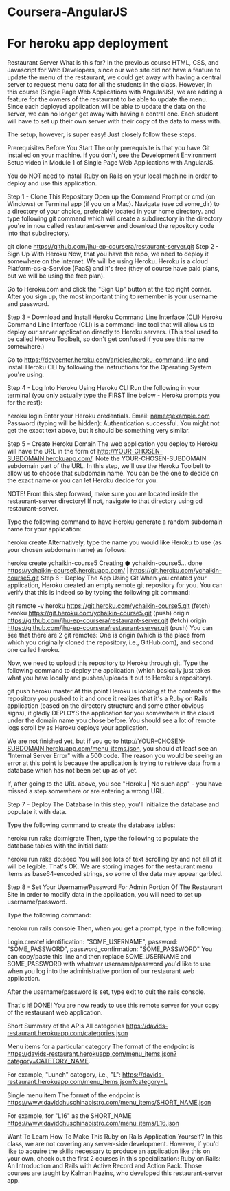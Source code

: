 # Coursera-AngularJS
# For heroku app deployment
Restaurant Server
What is this for?
In the previous course HTML, CSS, and Javascript for Web Developers, since our web site did not have a feature to update the menu of the restaurant, we could get away with having a central server to request menu data for all the students in the class. However, in this course (Single Page Web Applications with AngularJS), we are adding a feature for the owners of the restaurant to be able to update the menu. Since each deployed application will be able to update the data on the server, we can no longer get away with having a central one. Each student will have to set up their own server with their copy of the data to mess with.

The setup, however, is super easy! Just closely follow these steps.

Prerequisites Before You Start
The only prerequisite is that you have Git installed on your machine. If you don't, see the Development Environment Setup video in Module 1 of Single Page Web Applications with AngularJS.

You do NOT need to install Ruby on Rails on your local machine in order to deploy and use this application.

Step 1 - Clone This Repository
Open up the Command Prompt or cmd (on Windows) or Terminal app (if you on a Mac). Navigate (use cd some_dir) to a directory of your choice, preferably located in your home directory. and type following git command which will create a subdirectory in the directory you're in now called restaurant-server and download the repository code into that subdirectory.

git clone https://github.com/jhu-ep-coursera/restaurant-server.git
Step 2 - Sign Up With Heroku
Now, that you have the repo, we need to deploy it somewhere on the internet. We will be using Heroku. Heroku is a cloud Platform-as-a-Service (PaaS) and it's free (they of course have paid plans, but we will be using the free plan).

Go to Heroku.com and click the "Sign Up" button at the top right corner. After you sign up, the most important thing to remember is your username and password.

Step 3 - Download and Install Heroku Command Line Interface (CLI)
Heroku Command Line Interface (CLI) is a command-line tool that will allow us to deploy our server application directly to Heroku servers. (This tool used to be called Heroku Toolbelt, so don't get confused if you see this name somewhere.)

Go to https://devcenter.heroku.com/articles/heroku-command-line and install Heroku CLI by following the instructions for the Operating System you're using.

Step 4 - Log Into Heroku Using Heroku CLI
Run the following in your terminal (you only actually type the FIRST line below - Heroku prompts you for the rest):

heroku login
Enter your Heroku credentials.
Email: name@example.com
Password (typing will be hidden):
Authentication successful.
You might not get the exact text above, but it should be something very similar.

Step 5 - Create Heroku Domain
The web application you deploy to Heroku will have the URL in the form of http://YOUR-CHOSEN-SUBDOMAIN.herokuapp.com/. Note the YOUR-CHOSEN-SUBDOMAIN subdomain part of the URL. In this step, we'll use the Heroku Toolbelt to allow us to choose that subdomain name. You can be the one to decide on the exact name or you can let Heroku decide for you.

NOTE! From this step forward, make sure you are located inside the restaurant-server directory! If not, navigate to that directory using cd restaurant-server.

Type the following command to have Heroku generate a random subdomain name for your application:

heroku create
Alternatively, type the name you would like Heroku to use (as your chosen subdomain name) as follows:

heroku create ychaikin-course5
Creating ⬢ ychaikin-course5... done
https://ychaikin-course5.herokuapp.com/ | https://git.heroku.com/ychaikin-course5.git
Step 6 - Deploy The App Using Git
When you created your application, Heroku created an empty remote git repository for you. You can verify that this is indeed so by typing the following git command:

git remote -v
heroku	https://git.heroku.com/ychaikin-course5.git (fetch)
heroku	https://git.heroku.com/ychaikin-course5.git (push)
origin	https://github.com/jhu-ep-coursera/restaurant-server.git (fetch)
origin	https://github.com/jhu-ep-coursera/restaurant-server.git (push)
You can see that there are 2 git remotes: One is origin (which is the place from which you originally cloned the repository, i.e., GitHub.com), and second one called heroku.

Now, we need to upload this repository to Heroku through git. Type the following command to deploy the application (which basically just takes what you have locally and pushes/uploads it out to Heroku's repository).

git push heroku master
At this point Heroku is looking at the contents of the repository you pushed to it and once it realizes that it's a Ruby on Rails application (based on the directory structure and some other obvious signs), it gladly DEPLOYS the application for you somewhere in the cloud under the domain name you chose before. You should see a lot of remote logs scroll by as Heroku deploys your application.

We are not finished yet, but if you go to http://YOUR-CHOSEN-SUBDOMAIN.herokuapp.com/menu_items.json, you should at least see an "Internal Server Error" with a 500 code. The reason you would be seeing an error at this point is because the application is trying to retrieve data from a database which has not been set up as of yet.

If, after going to the URL above, you see "Heroku | No such app" - you have missed a step somewhere or are entering a wrong URL.

Step 7 - Deploy The Database
In this step, you'll initialize the database and populate it with data.

Type the following command to create the database tables:

heroku run rake db:migrate
Then, type the following to populate the database tables with the initial data:

heroku run rake db:seed
You will see lots of text scrolling by and not all of it will be legible. That's OK. We are storing images for the restaurant menu items as base64-encoded strings, so some of the data may appear garbled.

Step 8 - Set Your Username/Password For Admin Portion Of The Restaurant Site
In order to modify data in the application, you will need to set up username/password.

Type the following command:

heroku run rails console
Then, when you get a prompt, type in the following:

Login.create! identification: "SOME_USERNAME", password: "SOME_PASSWORD",  password_confirmation: "SOME_PASSWORD"
You can copy/paste this line and then replace SOME_USERNAME and SOME_PASSWORD with whatever username/password you'd like to use when you log into the administrative portion of our restaurant web application.

After the username/password is set, type exit to quit the rails console.

That's it! DONE! You are now ready to use this remote server for your copy of the restaurant web application.

Short Summary of the APIs
All categories
https://davids-restaurant.herokuapp.com/categories.json

Menu items for a particular category
The format of the endpoint is https://davids-restaurant.herokuapp.com/menu_items.json?category=CATETORY_NAME.

For example, "Lunch" category, i.e., "L": https://davids-restaurant.herokuapp.com/menu_items.json?category=L

Single menu item
The format of the endpoint is https://www.davidchuschinabistro.com/menu_items/SHORT_NAME.json

For example, for "L16" as the SHORT_NAME https://www.davidchuschinabistro.com/menu_items/L16.json

Want To Learn How To Make This Ruby on Rails Application Yourself?
In this class, we are not covering any server-side development. However, if you'd like to acquire the skills necessary to produce an application like this on your own, check out the first 2 courses in this specialization: Ruby on Rails: An Introduction and Rails with Active Record and Action Pack. Those courses are taught by Kalman Hazins, who developed this restaurant-server app.
